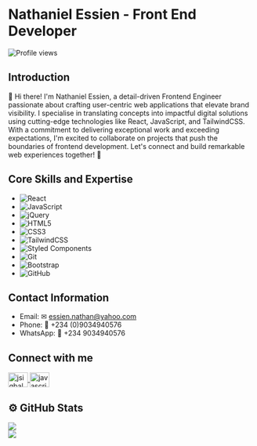 # Nathaniel Essien - Front End Developer

![Profile views](https://gpvc.arturio.dev/[Nathaniyell])

## Introduction
👋 Hi there! I'm Nathaniel Essien, a detail-driven Frontend Engineer passionate about crafting user-centric web applications that elevate brand visibility. I specialise in translating concepts into impactful digital solutions using cutting-edge technologies like React, JavaScript, and TailwindCSS. With a commitment to delivering exceptional work and exceeding expectations, I'm excited to collaborate on projects that push the boundaries of frontend development. Let's connect and build remarkable web experiences together! 🚀

## Core Skills and Expertise
- ![React](https://img.shields.io/badge/react-%2320232a.svg?style=for-the-badge&logo=react&logoColor=%2361DAFB)
- ![JavaScript](https://img.shields.io/badge/javascript-%23323330.svg?style=for-the-badge&logo=javascript&logoColor=%23F7DF1E)
- ![jQuery](https://img.shields.io/badge/jquery-%230769AD.svg?style=for-the-badge&logo=jquery&logoColor=white)
- ![HTML5](https://img.shields.io/badge/html5-%23E34F26.svg?style=for-the-badge&logo=html5&logoColor=white)
- ![CSS3](https://img.shields.io/badge/css3-%231572B6.svg?style=for-the-badge&logo=css3&logoColor=white)
- ![TailwindCSS](https://img.shields.io/badge/tailwindcss-%2338B2AC.svg?style=for-the-badge&logo=tailwind-css&logoColor=white)
- ![Styled Components](https://img.shields.io/badge/styled--components-DB7093?style=for-the-badge&logo=styled-components&logoColor=white)
- ![Git](https://img.shields.io/badge/git-%23F05033.svg?style=for-the-badge&logo=git&logoColor=white)
- ![Bootstrap](https://img.shields.io/badge/bootstrap-%231572B6.svg?style=for-the-badge&logo=bootstrap&logoColor=white)
- ![GitHub](https://img.shields.io/badge/github-%23121011.svg?style=for-the-badge&logo=github&logoColor=white)

## Contact Information
- Email: ✉ essien.nathan@yahoo.com
- Phone: 📱 +234 (0)9034940576
- WhatsApp: 📱 +234 9034940576

 ## Connect with me
<p align="left">
<a class="me-2" href="https://www.linkedin.com/in/thaniyell" target="_blank">
    <img align="center" src="https://raw.githubusercontent.com/rahuldkjain/github-profile-readme-generator/master/src/images/icons/Social/linked-in-alt.svg"            alt="jsiqbal" height="30" width="40" />
 </a>
<a href="https://twitter.com/_kvngNath" target="_blank">
  <img align="center" src="https://raw.githubusercontent.com/rahuldkjain/github-profile-readme-generator/master/src/images/icons/Social/twitter.svg" alt="javascriptiqbal" height="30" width="40" /></a>
</p>

## ⚙️ GitHub Stats


 <a href="https://github.com/anuragha/github-readme-stats">
  <img align="center" src="https://github-readme-stats.vercel.app/api?username=Nathaniyell&show_icons=true&theme=radical" /><br />
</a>
<a href="https://github.com/anuraghazra/github-readme-stats">
  <img align="center" src="https://github-readme-stats.vercel.app/api/top-langs/?username=Nathaniyell&langs_count=8&layout=compact&theme=radical" />
</a>

<!--![Github Stats](https://github-readme-stats.vercel.app/api/?username=Nathaniyell&count_private=true&theme=tokyonight&showicons=true) -->
<!-- ![Activity Stats](https://github-readme-streak-stats.herokuapp.com/?user=Nathaniyell&theme=tokyonight&showicons=true)  -->
<!--![Language Stats](https://github-readme-stats.vercel.app/api/top-langs/?username=Nathaniyell&langs_count=5&theme=tokyonight&hide=html,CSS)-->
